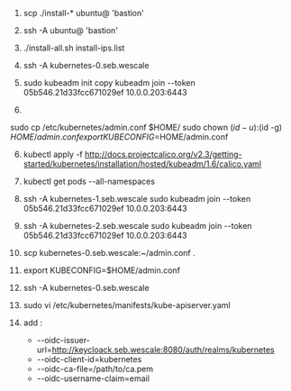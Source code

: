 1) scp ./install-* ubuntu@ 'bastion'
2) ssh -A ubuntu@ 'bastion'
3) ./install-all.sh install-ips.list
3) ssh -A kubernetes-0.seb.wescale
4) sudo kubeadm init
 copy 
kubeadm join --token 05b546.21d33fcc671029ef 10.0.0.203:6443

5)
  sudo cp /etc/kubernetes/admin.conf $HOME/
  sudo chown $(id -u):$(id -g) $HOME/admin.conf
  export KUBECONFIG=$HOME/admin.conf

6) kubectl apply -f http://docs.projectcalico.org/v2.3/getting-started/kubernetes/installation/hosted/kubeadm/1.6/calico.yaml
7) kubectl get pods --all-namespaces
8) ssh -A kubernetes-1.seb.wescale sudo kubeadm join --token 05b546.21d33fcc671029ef 10.0.0.203:6443
9) ssh -A kubernetes-2.seb.wescale sudo kubeadm join --token 05b546.21d33fcc671029ef 10.0.0.203:6443

10) scp kubernetes-0.seb.wescale:~/admin.conf .
11) export KUBECONFIG=$HOME/admin.conf

12) ssh -A kubernetes-0.seb.wescale
13) sudo vi /etc/kubernetes/manifests/kube-apiserver.yaml
14) add :

    - --oidc-issuer-url=http://keycloack.seb.wescale:8080/auth/realms/kubernetes
    - --oidc-client-id=kubernetes
    - --oidc-ca-file=/path/to/ca.pem
    - --oidc-username-claim=email

